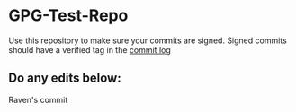 # GPG-Test-Repo

Use this repository to make sure your commits are signed. Signed commits should have a verified tag
in the [commit log](https://github.com/RavenDuffyNHS/GPG-Test-Repo/commits/main/)

## Do any edits below:

Raven's commit

